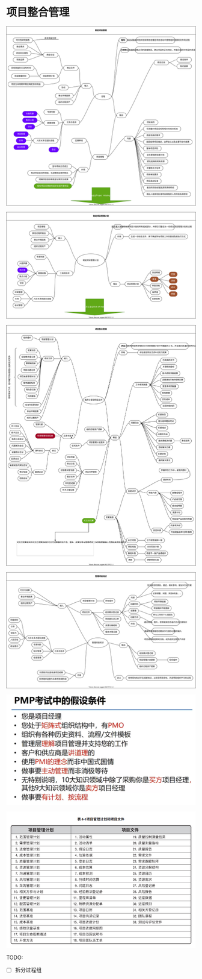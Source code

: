 # 项目整合管理

![制定项目章程](./charter.drawio.svg '制定项目章程')

![制定项目管理计划](./make_plan.drawio.svg '制定项目管理计划')

![指导与管理项目工作](./guide_manage.drawio.svg '指导与管理项目工作')

![管理项目知识](./knowledge.drawio.svg '管理项目知识')

![PMP中的假设条件](./假设条件.PNG '假设条件')

![项目管理计划和项目文件](./项目管理计划和项目文件.PNG '项目管理计划和项目文件')

TODO:

- [ ] 拆分过程组